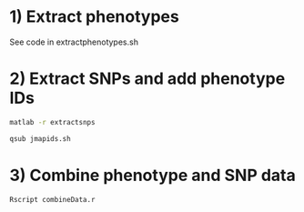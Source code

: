 


# 1) Extract phenotypes

See code in extractphenotypes.sh

# 2) Extract SNPs and add phenotype IDs

```bash
matlab -r extractsnps
```

```bash
qsub jmapids.sh
```

# 3) Combine phenotype and SNP data

```bash
Rscript combineData.r 
```
